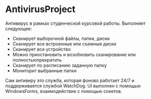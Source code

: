 # AntivirusProject
Антивирус в рамках студенческой курсовой работы. Выполняет следующее:
  - Сканирует выборочной файлы, папки, диски
  - Сканирует все встроенные или съемные диски
  - Сканирует все устройство
  - Можно приостановить и возобновить сканирование или полностьюпрекратить
  - Сканирует по расписанию заданную папку
  - Мониторит выбранные папки

Сам антивиру это служба, которая фоново работает 24/7 и поддерживается службой WatchDog. UI выполнен с помощью WindowsForms, взаимодействие с помощью сокетов.
